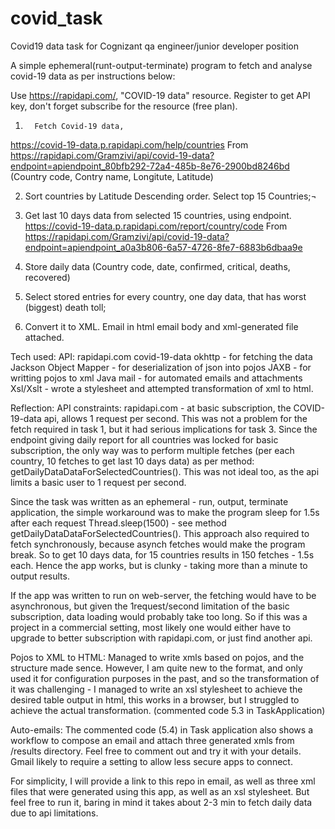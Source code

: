 # covid_task
Covid19 data task for Cognizant  qa engineer/junior developer position

A simple ephemeral(runt-output-terminate) program to fetch and analyse covid-19 data as per instructions below:

Use https://rapidapi.com/, "COVID-19 data" resource. Register to get API key, don't forget subscribe for the resource (free plan).

1.       Fetch Covid-19 data, 
https://covid-19-data.p.rapidapi.com/help/countries
From <https://rapidapi.com/Gramzivi/api/covid-19-data?endpoint=apiendpoint_80bfb292-72a4-485b-8e76-2900bd8246bd> 
 (Country code, Contry name, Longitute, Latitude)
 
2. Sort countries by Latitude Descending order. Select top 15 Countries;¬

3. Get last 10 days data from selected 15 countries, using endpoint.
https://covid-19-data.p.rapidapi.com/report/country/code
From <https://rapidapi.com/Gramzivi/api/covid-19-data?endpoint=apiendpoint_a0a3b806-6a57-4726-8fe7-6883b6dbaa9e> 

4. Store daily data (Country code, date, confirmed, critical, deaths, recovered)

5. Select stored entries for every country, one day data, that has worst (biggest) death toll;

6.  Convert it to XML. Email in html email body and xml-generated file attached.


Tech used:
API: rapidapi.com covid-19-data 
okhttp - for fetching the data
Jackson Object Mapper - for deserialization of json into pojos
JAXB - for writting pojos to xml
Java mail - for automated emails and attachments
Xsl/Xslt - wrote a stylesheet and attempted transformation of xml to html.


Reflection:
API constraints:
rapidapi.com - at basic subscription, the COVID-19-data api, allows 1 request per second. This was not a problem for
the fetch required in task 1, but it had serious implications for task 3. Since the endpoint giving daily report for
all countries was locked for basic subscription, the only way was to perform multiple fetches (per each country, 10
fetches to get last 10 days data) as per method: getDailyDataDataForSelectedCountries(). This was not ideal too, as the
api limits a basic user to 1 request per second. 

Since the task was written as an ephemeral - run, output, terminate application, the simple workaround was to make the
program sleep for 1.5s after each request Thread.sleep(1500) - see method getDailyDataDataForSelectedCountries().
This approach also required to fetch synchronously, because asynch fetches would make the program break. So to get 10 days
data, for 15 countries results in 150 fetches - 1.5s each. Hence the app works, but is clunky - taking more than a minute to
output results.

If the app was written to run on web-server, the fetching would have to be asynchronous, but given the 1request/second
limitation of the basic subscription, data loading would probably take too long. So if this was a project in a commercial
setting, most likely one would either have to upgrade to better subscription with rapidapi.com, or just find another api.

Pojos to XML to HTML:
Managed to write xmls based on pojos, and the structure made sence. However, I am quite new to the format, and only used it
for configuration purposes in the past, and so the transformation of it was challenging - I managed to write an xsl stylesheet
to achieve the desired table output in html, this works in a browser, but I struggled to achieve the actual transformation.
(commented code 5.3 in TaskApplication)

Auto-emails: 
The commented code (5.4) in Task application also shows a workflow to compose an email and attach three generated xmls from 
/results directory. Feel free to comment out and try it with your details. Gmail likely to require a setting to allow less secure
apps to connect.


For simplicity, I will provide a link to this repo in email, as well as three xml files that were generated using this app,
as well as an xsl stylesheet. But feel free to run it, baring in mind it takes about 2-3 min to fetch daily data due to api
limitations.




















